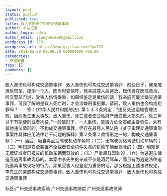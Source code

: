 ```yaml
---
layout: post
status: publish
published: true
title: 致人重伤也可构成交通肇事罪
author: 本站记者
author_login: admin
author_email: jiangwei909@gmail.com
wordpress_id: 773
wordpress_url: http://www.gzjtlaw.com/?p=773
date: 2011-05-29 09:08:29.000000000 +08:00
categories:
- 交通肇事
tags: []
comments: []
---
```

致人重伤也可构成交通肇事罪　致人重伤也可构成交通肇事罪　前些日子，我亲戚酒后驾车，撞倒一个人，因当时受惊吓，我亲戚撞人后逃逸，现伤者在医院救治，听交警部门说，受害人伤情很重，如果经鉴定是重伤的话，我亲戚可能涉嫌交通肇事罪，可我了解的是致人死亡时，才会涉嫌刑事犯罪。请问，致人重伤也会构成犯罪吗？　　答：《中华人民共和国刑法》第１３３条规定：&ldquo;违反交通运输管理法规，因而发生重大事故，致人重伤、死亡或者使公私财产遭受重大损失的，处三年以下有期徒刑或者拘役。&rdquo;一般情形下，一人重伤，肇事方负全部或主要责任，未有其他违法情形的，不构成交通肇事罪，但存在最高人民法院《关于审理交通肇事刑事案件具体应用法律若干问题的解释》第２条第２款情形之一的，构成交通肇事罪：（一）酒后、吸食毒品后驾驶机动车辆的；（二）无驾驶资格驾驶机动车辆的；（三）明知是安全装置不全或者安全机件失灵的机动车辆而驾驶的；（四）明知是无牌证或者已报废的机动车辆而驾驶的；（五）严重超载驾驶的；（六）为逃避法律追究逃离事故现场的。本案中李先生的亲戚不仅是酒后驾车，而且有为逃避法律追究逃离事故现场的行为，如果受害人经鉴定为重伤的话，那么根据上述法律规定，李先生的亲戚构成交通肇事罪。致人重伤也可构成交通肇事罪　致人重伤也可构成交通肇事罪标签:广州交通事故索赔 广州交通事故赔偿 广州交通事故律师
